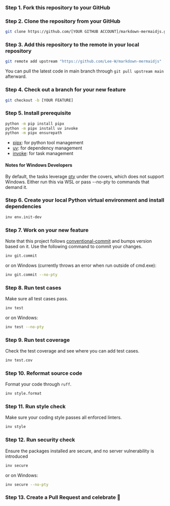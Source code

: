 ### Step 1. Fork this repository to your GitHub

### Step 2. Clone the repository from your GitHub

```sh
git clone https://github.com/[YOUR GITHUB ACCOUNT]/markdown-mermaidjs.git
```

### Step 3. Add this repository to the remote in your local repository

```sh
git remote add upstream "https://github.com/Lee-W/markdown-mermaidjs"
```

You can pull the latest code in main branch through `git pull upstream main` afterward.

### Step 4. Check out a branch for your new feature

```sh
git checkout -b [YOUR FEATURE]
```

### Step 5. Install prerequisite

```sh
python -m pip install pipx
python -m pipx install uv invoke
python -m pipx ensurepath
```

* [pipx](https://github.com/pipxproject/pipx): for python tool management
* [uv](https://github.com/astral-sh/uv/): for dependency management
* [invoke](https://github.com/pyinvoke/invoke): for task management

#### Notes for Windows Developers

By default, the tasks leverage [pty](https://docs.python.org/3/library/pty.html) under the covers, which
does not support Windows. Either run this via WSL or pass --no-pty to commands that demand it.

### Step 6. Create your local Python virtual environment and install dependencies

```sh
inv env.init-dev
```

### Step 7. Work on your new feature
Note that this project follows [conventional-commit](https://www.conventionalcommits.org/en/v1.0.0/) and bumps version based on it. Use the following command to commit your changes.

```sh
inv git.commit
```

or on Windows (currently throws an error when run outside of cmd.exe):

```sh
inv git.commit --no-pty
```

### Step 8. Run test cases
Make sure all test cases pass.

```sh
inv test
```

or on Windows:

```sh
inv test --no-pty
```

### Step 9. Run test coverage
Check the test coverage and see where you can add test cases.

```sh
inv test.cov
```

### Step 10. Reformat source code

Format your code through `ruff`.

```sh
inv style.format
```

### Step 11. Run style check
Make sure your coding style passes all enforced linters.

```sh
inv style
```

### Step 12. Run security check

Ensure the packages installed are secure, and no server vulnerability is introduced

```sh
inv secure
```

or on Windows:

```sh
inv secure --no-pty
```

### Step 13. Create a Pull Request and celebrate 🎉
